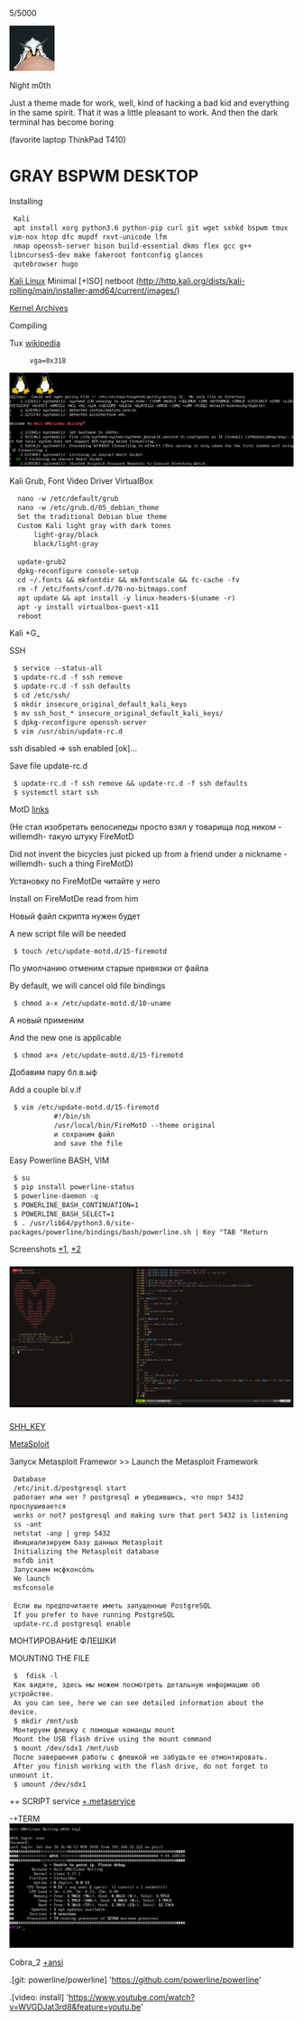 
5/5000

![M0th](scrot/M0th.jpg)

Night m0th

Just a theme made for work, well, kind of hacking a bad kid and everything in the same spirit.
That it was a little pleasant to work. And then the dark terminal has become boring

(favorite laptop ThinkPad T410)

GRAY BSPWM DESKTOP
====
Installing

     Kali
     apt install xorg python3.6 python-pip curl git wget sxhkd bspwm tmux vim-nox htop dfc mupdf rxvt-unicode lfm
     nmap openssh-server bison build-essential dkms flex gcc g++ libncurses5-dev make fakeroot fontconfig glances 
     qutebrowser hugo
     

[Kali Linux](https://www.kali.org/) Minimal [+ISO] netboot (http://http.kali.org/dists/kali-rolling/main/installer-amd64/current/images/)

[Kernel Archives](https://www.kernel.org/)

Compiling

Tux [wikipedia](https://ru.wikipedia.org/wiki/Tux)

         vga=0x318

![Tux](scrot/kernel_tux.png)

Kali Grub, Font Video Driver VirtualBox
      
      nano -w /etc/default/grub 
      nano -w /etc/grub.d/05_debian_theme
      Set the traditional Debian blue theme
      Custom Kali light gray with dark tones
          light-gray/black
          black/light-gray
          
      update-grub2
      dpkg-reconfigure console-setup
      cd ~/.fonts && mkfontdir && mkfontscale && fc-cache -fv
      rm -f /etc/fonts/conf.d/70-no-bitmaps.conf
      apt update && apt install -y linux-headers-$(uname -r)
      apt -y install virtualbox-guest-x11
      reboot

Kali +G_

SSH

     $ service --status-all
     $ update-rc.d -f ssh remove
     $ update-rc.d -f ssh defaults
     $ cd /etc/ssh/
     $ mkdir insecure_original_default_kali_keys
     $ mv ssh_host_* insecure_original_default_kali_keys/
     $ dpkg-reconfigure openssh-server
     $ vim /usr/sbin/update-rc.d
     
ssh disabled => ssh enabled [ok]...

Save file update-rc.d

     $ update-rc.d -f ssh remove && update-rc.d -f ssh defaults
     $ systemctl start ssh
     
MotD [links](https://github.com/OutsideIT/FireMotD)

(Не стал изобретать велосипеды просто взял у товарища под ником -willemdh- такую штуку FireMotD
     
Did not invent the bicycles just picked up from a friend under a nickname -willemdh- such a thing FireMotD)

Установку по FireMotDе читайте у него 

Install on FireMotDe read from him
     
Новый файл скрипта нужен будет

A new script file will be needed

     $ touch /etc/update-motd.d/15-firemotd

По умолчанию отменим старые привязки от файла

By default, we will cancel old file bindings

     $ chmod a-x /etc/update-motd.d/10-uname
     
А новый применим

And the new one is applicable

     $ chmod a+x /etc/update-motd.d/15-firemotd
     
Добавим пару бл.в.ыф

Add a couple bl.v.if

     $ vim /etc/update-motd.d/15-firemotd
               #!/bin/sh
               /usr/local/bin/FireMotD --theme original
               и сохраним файл
               and save the file
     
Easy Powerline BASH, VIM

     $ su
     $ pip install powerline-status
     $ powerline-daemon -q
     $ POWERLINE_BASH_CONTINUATION=1
     $ POWERLINE_BASH_SELECT=1
     $ . /usr/lib64/python3.6/site-packages/powerline/bindings/bash/powerline.sh | Key "TAB "Return
 
Screenshots [*1](scrot/screenshot_1.jpg), [*2](scrot/screenshot_2.jpg)
 
![lBox](scrot/screenshot_1.jpg)
 
[SHH_KEY](https://raw.githubusercontent.com/appath/dotfiles/master/lBox/SHH_KEY)
 
[MetaSploit](https://github.com/rapid7/metasploit-framework)

Запуск Metasploit Framewor >> Launch the Metasploit Framework

     Database
     /etc/init.d/postgresql start
     работает или нет ? postgresql и убедившись, что порт 5432 прослушивается
     works or not? postgresql and making sure that port 5432 is listening
     ss -ant
     netstat -anp | grep 5432
     Инициализируем базу данных Metasploit
     Initializing the Metasploit database
     msfdb init
     Запускаем мсфконсо́ль
     We launch
     msfconsole
     
     Если вы предпочитаете иметь запущенные PostgreSQL
     If you prefer to have running PostgreSQL
     update-rc.d postgresql enable
     
МОНТИРОВАНИЕ ФЛЕШКИ

MOUNTING THE FILE
     
     $  fdisk -l
     Как видите, здесь мы можем посмотреть детальную информацию об устройстве.
     As you can see, here we can see detailed information about the device.
     $ mkdir /mnt/usb
     Монтируем флешку с помощью команды mount
     Mount the USB flash drive using the mount command
     $ mount /dev/sdx1 /mnt/usb
     После завершения работы с флешкой не забудьте ее отмонтировать.
     After you finish working with the flash drive, do not forget to unmount it.
     $ umount /dev/sdx1
     
++ SCRIPT service [+.metaservice](https://raw.githubusercontent.com/appath/dotfiles/master/lBox/.metaservice)

-+TERM
![terminal](scrot/term.jpg)

Cobra_2 [+ansi](https://raw.githubusercontent.com/appath/dotfiles/master/lBox/cobra_2.ansi.txt)

.[git: powerline/powerline] 'https://github.com/powerline/powerline'

.[video: install] 'https://www.youtube.com/watch?v=WVGDJat3rd8&feature=youtu.be'
